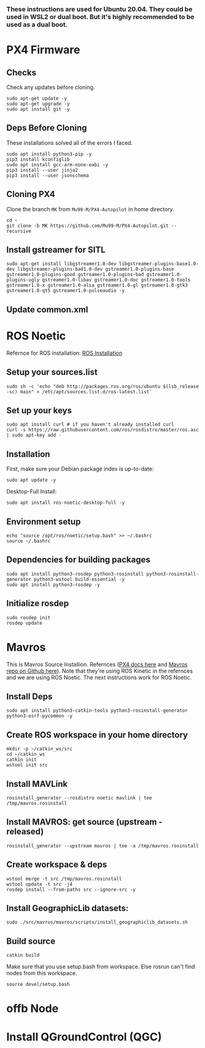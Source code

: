 ### These instructions are used for Ubuntu 20.04. They could be used in WSL2 or dual boot. But it's highly recommended to be used as a dual boot.

# PX4 Firmware
## Checks
Check any updates before cloning.

```
sudo apt-get update -y
sudo apt-get upgrade -y
sudo apt install git -y
```
## Deps Before Cloning
These installations solved all of the errors I faced.
```
sudo apt install python3-pip -y
pip3 install kconfiglib
sudo apt install gcc-arm-none-eabi -y
pip3 install --user jinja2
pip3 install --user jsonschema
```

## Cloning PX4
Clone the branch `MK` from `Mu99-M/PX4-Autopilot` in home directory.
```
cd ~
git clone -b MK https://github.com/Mu99-M/PX4-Autopilot.git --recursive
```
## Install gstreamer for SITL
```
sudo apt-get install libgstreamer1.0-dev libgstreamer-plugins-base1.0-dev libgstreamer-plugins-bad1.0-dev gstreamer1.0-plugins-base gstreamer1.0-plugins-good gstreamer1.0-plugins-bad gstreamer1.0-plugins-ugly gstreamer1.0-libav gstreamer1.0-doc gstreamer1.0-tools gstreamer1.0-x gstreamer1.0-alsa gstreamer1.0-gl gstreamer1.0-gtk3 gstreamer1.0-qt5 gstreamer1.0-pulseaudio -y
```
## Update common.xml
# ROS Noetic
Refernce for ROS installation: [ROS Installation](http://wiki.ros.org/noetic/Installation/Ubuntu)

## Setup your sources.list
```
sudo sh -c 'echo "deb http://packages.ros.org/ros/ubuntu $(lsb_release -sc) main" > /etc/apt/sources.list.d/ros-latest.list'
```

## Set up your keys
```
sudo apt install curl # if you haven't already installed curl
curl -s https://raw.githubusercontent.com/ros/rosdistro/master/ros.asc | sudo apt-key add -
```
## Installation
First, make sure your Debian package index is up-to-date:
```
sudo apt update -y
```
Desktop-Full Install:
```
sudo apt install ros-noetic-desktop-full -y
```
## Environment setup
```
echo "source /opt/ros/noetic/setup.bash" >> ~/.bashrc
source ~/.bashrc
```
## Dependencies for building packages
```
sudo apt install python3-rosdep python3-rosinstall python3-rosinstall-generator python3-wstool build-essential -y
sudo apt install python3-rosdep -y
```
## Initialize rosdep
```
sudo rosdep init
rosdep update
```

# Mavros
This is Mavros Source Installion. Refernces ([PX4 docs here](https://docs.px4.io/main/en/ros/mavros_installation.html#source-installation) and [Mavros repo on Github here](https://github.com/mavlink/mavros/tree/master/mavros#source-installation)). Note that they're using ROS Kinetic in the refernces and we are using ROS Noetic. The next instructions work for ROS Noetic.
## Install Deps
```
sudo apt install python3-catkin-tools python3-rosinstall-generator python3-osrf-pycommon -y
```
## Create ROS workspace in your home directory
```
mkdir -p ~/catkin_ws/src
cd ~/catkin_ws
catkin init
wstool init src
```
## Install MAVLink
```
rosinstall_generator --rosdistro noetic mavlink | tee /tmp/mavros.rosinstall
```
## Install MAVROS: get source (upstream - released)
```
rosinstall_generator --upstream mavros | tee -a /tmp/mavros.rosinstall
```
## Create workspace & deps
```
wstool merge -t src /tmp/mavros.rosinstall
wstool update -t src -j4
rosdep install --from-paths src --ignore-src -y
```
## Install GeographicLib datasets:
```
sudo ./src/mavros/mavros/scripts/install_geographiclib_datasets.sh
```
## Build source
```
catkin build
```
Make sure that you use setup.bash from workspace. Else rosrun can't find nodes from this workspace.
```
source devel/setup.bash
```
# offb Node

# Install QGroundControl (QGC)

